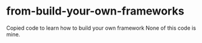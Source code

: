 # from-build-your-own-frameworks
Copied code to learn how to build your own framework 
None of this code is mine. 
